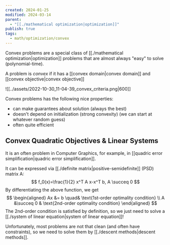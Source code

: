 ```yaml
---
created: 2024-01-25
modified: 2024-03-14
parent:
  - "[[./mathematical optimization|optimization]]"
publish: true
tags:
  - math/optimization/convex
---
```

Convex problems are a special class of [[./mathematical optimization|optimization]] problems that are almost always "easy" to solve (polynomial-time).

A problem is _convex_ if it has a [[convex domain|convex domain]] and [[convex objective|convex objective]]

![[../assets/2022-10-30_11-04-39_convex_criteria.png|600]]

Convex problems has the following nice properties:
- can make guarantees about solution (always the best)
- doesn't depend on initialization (strong convexity) (we can start at whatever random guess)
- often quite efficient

## Convex Quadratic Objectives & Linear Systems
It is an often problem in Computer Graphics, for example, in [[quadric error simplification|quadric error simplification]].

It can be expressed via [[./definite matrix|positive-semidefinite]] (PSD) matrix A:
$$
f_0(x)=\frac{1}{2} x^T A x-x^T b, A \succeq 0
$$
By differentiating the above function, we get
$$
\begin{aligned}
Ax &= b \quad& \text{1st-order optimality condition} \\
A &\succeq 0 & \text{2nd-order optimality condition}
\end{aligned}
$$
The 2nd-order condition is satisfied by definition, so we just need to solve a [[./system of linear equation|system of linear equation]]!

Unfortunately, most problems are not that clean (and often have constraints),
so we need to solve them by [[./descent methods|descent methods]].